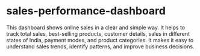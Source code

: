 # sales-performance-dashboard
This dashboard shows online sales in a clear and simple way. It helps to track total sales, best-selling products, customer details, sales in different states of India, payment modes, and product categories. It makes it easy to understand sales trends, identify patterns, and improve business decisions.
